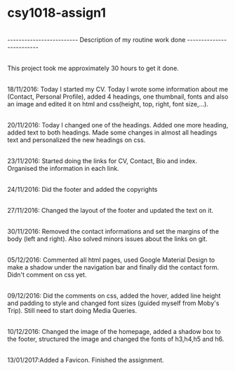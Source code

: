 # csy1018-assign1
<br>------------------------- Description of my routine work done -------------------------</br>  

<br>This project took me approximately 30 hours to get it done.</br>

<br>18/11/2016: Today I started my CV. Today I wrote some information about me (Contact, Personal Profile), added 4 headings, one thumbnail, fonts and also an image and edited it on html and css(height, top, right, font size,...).</br>

<br>20/11/2016: Today I changed one of the headings. Added one more heading, added text to both headings. Made some changes in almost all headings text and personalized the new headings on css.</br>

<br>23/11/2016: Started doing the links for CV, Contact, Bio and index. Organised the information in each link.</br>

<br>24/11/2016: Did the footer and added the copyrights</br>

<br>27/11/2016: Changed the layout of the footer and updated the text on it.</br>

<br>30/11/2016: Removed the contact informations and set the margins of the body (left and right). Also solved minors issues about the links on git.</br>

<br>05/12/2016: Commented all html pages, used Google Material Design to make a shadow under the navigation bar and finally did the contact form. Didn't comment on css yet.<br>

<br>09/12/2016: Did the comments on css, added the hover, added line height and padding to style and changed font sizes (guided myself from Moby's Trip). Still need to start doing Media Queries.</br>

<br>10/12/2016: Changed the image of the homepage, added a shadow box to the footer, structured the image and changed the fonts of h3,h4,h5 and h6.</br>

<br>13/01/2017:Added a Favicon. Finished the assignment.</br>
